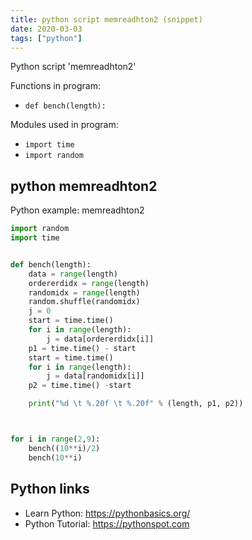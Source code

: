 ```yaml
---
title: python script memreadhton2 (snippet)
date: 2020-03-03
tags: ["python"]
---
```

Python script 'memreadhton2'

Functions in program: 
* `def bench(length):`

Modules used in program: 
* `import time`
* `import random`

## python memreadhton2

Python example: memreadhton2

```python
import random
import time


def bench(length):
    data = range(length)
    ordererdidx = range(length)
    randomidx = range(length)
    random.shuffle(randomidx)
    j = 0
    start = time.time()
    for i in range(length):
        j = data[ordererdidx[i]]
    p1 = time.time() - start
    start = time.time()
    for i in range(length):
        j = data[randomidx[i]]
    p2 = time.time() -start

    print("%d \t %.20f \t %.20f" % (length, p1, p2))



for i in range(2,9):
    bench((10**i)/2)
    bench(10**i)


```

## Python links

- Learn Python: https://pythonbasics.org/
- Python Tutorial: https://pythonspot.com
